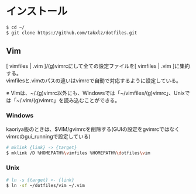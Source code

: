 # インストール
```sh
$ cd ~/
$ git clone https://github.com/takxlz/dotfiles.git
```

## Vim
[ vimfiles | .vim ]/(g)vimrcにして全ての設定ファイルを[ vimfiles | .vim ]に集約する。  
vimfilesと.vimのパスの違いはvimrcで自動で対応するように設定している。  
  
※ Vimは、\~/.(g)vimrc以外にも、Windowsでは「\~/vimfiles/(g)vimrc」、Unixでは「\~/.vim/(g)vimrc」を読み込むことができる。

### Windows
kaoriya版のときは、$VIM/gvimrcを削除する(GUIの設定をgvimrcではなくvimrcのgui_runningで設定している)
```sh
# mklink {link} -> {target}
$ mklink /D %HOMEPATH%\vimfiles %HOMEPATH%\dotfiles\vim
```

### Unix
```sh
# ln -s {target} <- {link}
$ ln -sf ~/dotfiles/vim ~/.vim
```
